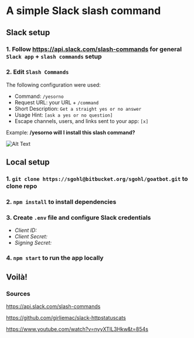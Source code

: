 # A simple Slack slash command

## Slack setup

### 1. Follow https://api.slack.com/slash-commands for general `Slack app` + `slash commands` setup
### 2. Edit `Slash Commands`

The following configuration were used:
- Command: `/yesorno`
- Request URL: your URL + `/command`
- Short Description: `Get a straight yes or no answer`
- Usage Hint: `[ask a yes or no question]`
- Escape channels, users, and links sent to your app: `[x]`

Example: **/yesorno will I install this slash command?**

![Alt Text](https://yesno.wtf/assets/yes/2-5df1b403f2654fa77559af1bf2332d7a.gif)


## Local setup

### 1. `git clone https://sgohl@bitbucket.org/sgohl/goatbot.git` to clone repo
### 2. `npm install` to install dependencies
### 3. Create `.env` file and configure Slack credentials 
- *Client ID:* 
- *Client Secret:* 
- *Signing Secret:* 
### 4. `npm start` to run the app locally

## Voilà!

### Sources

https://api.slack.com/slash-commands

https://github.com/girliemac/slack-httpstatuscats

https://www.youtube.com/watch?v=nyyXTIL3Hkw&t=854s


